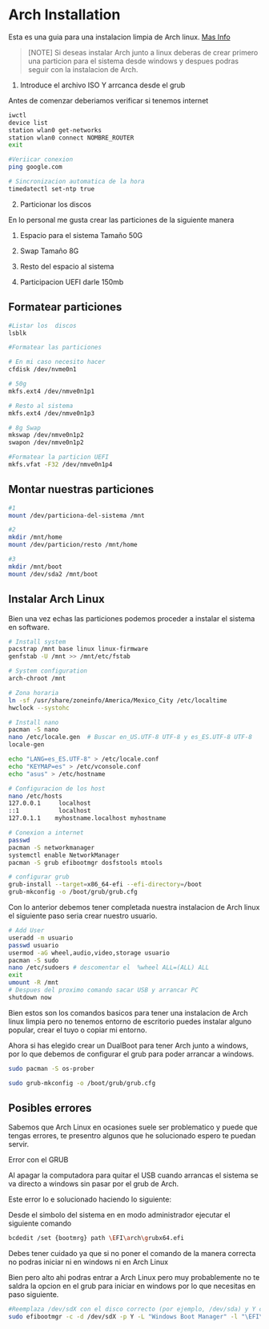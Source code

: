 # Arch Installation

Esta es una guia para una instalacion limpia de Arch linux.
[Mas Info](https://wiki.archlinux.org/)

> [NOTE]
> Si deseas instalar Arch junto a linux deberas
> de crear primero una particion para el sistema
> desde windows y despues podras seguir con la instalacion de Arch.

1. Introduce el archivo ISO Y arrcanca desde el grub

Antes de comenzar deberiamos verificar si tenemos internet

```bash
iwctl
device list
station wlan0 get-networks
station wlan0 connect NOMBRE_ROUTER
exit

#Veriicar conexion
ping google.com

# Sincronizacion automatica de la hora
timedatectl set-ntp true

```

2. Particionar los discos

En lo personal me gusta crear las particiones de la siguiente manera

1. Espacio para el sistema
   Tamaño 50G

2. Swap
   Tamaño 8G

3. Resto del espacio al sistema

4. Participacion UEFI darle 150mb

## Formatear particiones

```bash
#Listar los  discos
lsblk

#Formatear las particiones

# En mi caso necesito hacer
cfdisk /dev/nvme0n1

# 50g
mkfs.ext4 /dev/nmve0n1p1

# Resto al sistema
mkfs.ext4 /dev/nmve0n1p3

# 8g Swap
mkswap /dev/nmve0n1p2
swapon /dev/nmve0n1p2

#Formatear la particion UEFI
mkfs.vfat -F32 /dev/nmve0n1p4
```

## Montar nuestras particiones

```bash
#1
mount /dev/particiona-del-sistema /mnt

#2
mkdir /mnt/home
mount /dev/particion/resto /mnt/home

#3
mkdir /mnt/boot
mount /dev/sda2 /mnt/boot
```

## Instalar Arch Linux

Bien una vez echas las particiones podemos proceder a instalar el sistema en software.

```bash
# Install system
pacstrap /mnt base linux linux-firmware
genfstab -U /mnt >> /mnt/etc/fstab

# System configuration
arch-chroot /mnt

# Zona horaria
ln -sf /usr/share/zoneinfo/America/Mexico_City /etc/localtime
hwclock --systohc

# Install nano
pacman -S nano
nano /etc/locale.gen  # Buscar en_US.UTF-8 UTF-8 y es_ES.UTF-8 UTF-8
locale-gen

echo "LANG=es_ES.UTF-8" > /etc/locale.conf
echo "KEYMAP=es" > /etc/vconsole.conf
echo "asus" > /etc/hostname

# Configuracion de los host
nano /etc/hosts
127.0.0.1     localhost
::1           localhost
127.0.1.1    myhostname.localhost myhostname

# Conexion a internet
passwd
pacman -S networkmanager
systemctl enable NetworkManager
pacman -S grub efibootmgr dosfstools mtools

# configurar grub
grub-install --target=x86_64-efi --efi-directory=/boot
grub-mkconfig -o /boot/grub/grub.cfg
```

Con lo anterior debemos tener completada nuestra instalacion de Arch linux
el siguiente paso seria crear nuestro usuario.

```bash
# Add User
useradd -m usuario
passwd usuario
usermod -aG wheel,audio,video,storage usuario
pacman -S sudo
nano /etc/sudoers # descomentar el  %wheel ALL=(ALL) ALL
exit
umount -R /mnt
# Despues del proximo comando sacar USB y arrancar PC
shutdown now
```

Bien estos son los comandos basicos para tener una instalacion de Arch linux limpia
pero no tenemos entorno de escritorio puedes instalar alguno popular, crear el tuyo
o copiar mi entorno.

Ahora si has elegido crear un DualBoot para tener Arch junto a windows, por lo que debemos de configurar el grub para
poder arrancar a windows.

```bash
sudo pacman -S os-prober

sudo grub-mkconfig -o /boot/grub/grub.cfg
```

## Posibles errores

Sabemos que Arch Linux en ocasiones suele ser problematico y puede que tengas errores,
te presentro algunos que he solucionado espero te puedan servir.

Error con el GRUB

Al apagar la computadora para quitar el USB cuando arrancas el sistema se va directo a windows
sin pasar por el grub de Arch.

Este error lo e solucionado haciendo lo siguiente:

Desde el simbolo del sistema en en modo administrador ejecutar el siguiente comando

```bash
bcdedit /set {bootmrg} path \EFI\arch\grubx64.efi
```

Debes tener cuidado ya que si no poner el comando de la manera
correcta no podras iniciar ni en windows ni en Arch Linux

Bien pero alto ahi podras entrar a Arch Linux pero muy probablemente
no te saldra la opcion en el grub para iniciar en windows por lo que
necesitas en paso siguiente.

```bash
#Reemplaza /dev/sdX con el disco correcto (por ejemplo, /dev/sda) y Y con el número de partición correcto (por ejemplo, 1).
sudo efibootmgr -c -d /dev/sdX -p Y -L "Windows Boot Manager" -l "\EFI\Microsoft\Boot\bootmgfw.efi"

```
